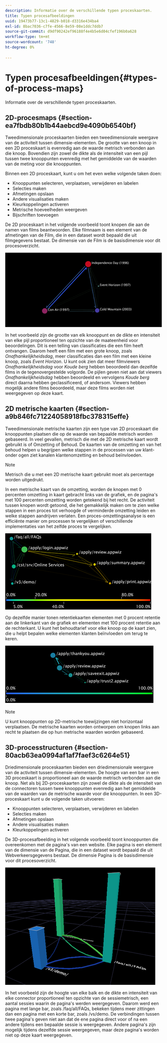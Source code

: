```yaml
---
description: Informatie over de verschillende typen proceskaarten.
title: Typen procesafbeeldingen
uuid: 19473b77-13c1-4829-b018-d3316e434ba4
exl-id: 8bac7036-c7fe-4566-8e59-08e1ddc7ddb7
source-git-commit: d9df90242ef96188f4e4b5e6d04cfef196b0a628
workflow-type: tm+mt
source-wordcount: '748'
ht-degree: 0%

---
```


# Typen procesafbeeldingen{#types-of-process-maps}

Informatie over de verschillende typen proceskaarten.

## 2D-procesmaps {#section-ea7fbdb80b1b44aebcd9e4090b6540bf}

Tweedimensionale proceskaarten bieden een tweedimensionale weergave van de activiteit tussen dimensie-elementen. De grootte van een knoop in een 2D proceskaart is evenredig aan de waarde metrisch verbonden aan die knoop. Bovendien zijn zowel de dikte als de intensiteit van een pijl tussen twee knooppunten evenredig met het gemiddelde van de waarden van de meting voor die knooppunten.

Binnen een 2D proceskaart, kunt u om het even welke volgende taken doen:

* Knooppunten selecteren, verplaatsen, verwijderen en labelen
* Selecties maken
* Afmetingen opslaan
* Andere visualisaties maken
* Kleurkoppelingen activeren
* Metrische hoeveelheden weergeven
* Bijschriften toevoegen

De 2D proceskaart in het volgende voorbeeld toont knopen die aan de namen van films beantwoorden. Elke filmnaam is een element van de afmetingen van de Film, die in een dataset wordt bepaald die uit filmgegevens bestaat. De dimensie van de Film is de basisdimensie voor dit procesoverzicht.

![](assets/vis_2DProcessMap_MovieNodes.png)

In het voorbeeld zijn de grootte van elk knooppunt en de dikte en intensiteit van elke pijl proportioneel ten opzichte van de maateenheid voor beoordelingen. Dit is een telling van classificaties die een film heeft ontvangen. Daarom heeft een film met een grote knoop, zoals *Onafhankelijkheidsdag*, meer classificaties dan een film met een kleine knoop, zoals *Event Horizon*. U kunt ook zien dat meer filmviewers *Onafhankelijkheidsdag* voor *Koude berg* hebben beoordeeld dan dezelfde films in de tegenovergestelde volgorde. De pijlen geven niet aan dat viewers *Onafhankelijkheidsdag* hebben beoordeeld en vervolgens *Koude berg* direct daarna hebben geclassificeerd, of andersom. Viewers hebben mogelijk andere films beoordeeld, maar deze films worden niet weergegeven op deze kaart.

## 2D metrische kaarten {#section-a9b846fc71224058918fbc378315effe}

Tweedimensionale metrische kaarten zijn een type van 2D proceskaart die knooppunten plaatsen die op de waarde van bepaalde metrisch worden gebaseerd. In veel gevallen, metrisch die met de 2D metrische kaart wordt gebruikt is of Omzetting of Behoud. De kaarten van de omzetting en van het behoud helpen u begrijpen welke stappen in de processen van uw klant-onder ogen ziet kanalen klantenomzetting en behoud beïnvloeden.

>[!NOTE]
>
>Metrisch die u met een 2D metrische kaart gebruikt moet als percentage worden uitgedrukt.

In een metrische kaart van de omzetting, worden de knopen met 0 percenten omzetting in kaart gebracht links van de grafiek, en de pagina&#39;s met 100 percenten omzetting worden getekend bij het recht. De activiteit tussen knopen wordt getoond, die het gemakkelijk maken om te zien welke stappen in een proces tot verhoogde of verminderde omzetting leiden en welke stappen aandrijven verlaten. Een proces-omzettingsanalyse is een efficiënte manier om processen te vergelijken of verschillende implementaties van het zelfde proces te vergelijken.

![](assets/vis_2DMetricMap_Conversion.png)

Op dezelfde manier tonen retentiekaarten elementen met 0 procent retentie aan de linkerkant van de grafiek en elementen met 100 procent retentie aan de rechterkant. U kunt het behoudtarief voor elke knoop op de kaart zien, die u helpt bepalen welke elementen klanten beïnvloeden om terug te keren.

![](assets/vis_2DMetricMap_Retention.png)

>[!NOTE]
>
>U kunt knooppunten op 2D-metrische toewijzingen niet horizontaal verplaatsen. De metrische kaarten worden ontworpen om knopen links aan recht te plaatsen die op hun metrische waarden worden gebaseerd.

## 3D-processtructuren {#section-80acb63ea0994af1af7faef3c6264e51}

Driedimensionale proceskaarten bieden een driedimensionale weergave van de activiteit tussen dimensie-elementen. De hoogte van een bar in een 3D proceskaart is proportioneel aan de waarde metrisch verbonden aan die knoop. Net als bij 2D-proceskaarten zijn zowel de dikte als de intensiteit van de connectoren tussen twee knooppunten evenredig aan het gemiddelde van de waarden van de metrische waarde voor die knooppunten. In een 3D-proceskaart kunt u de volgende taken uitvoeren:

* Knooppunten selecteren, verplaatsen, verwijderen en labelen
* Selecties maken
* Afmetingen opslaan
* Andere visualisaties maken
* Kleurkoppelingen activeren

De 3D-procesafbeelding in het volgende voorbeeld toont knooppunten die overeenkomen met de pagina&#39;s van een website. Elke pagina is een element van de dimensie van de Pagina, die in een dataset wordt bepaald die uit Webverkeersgegevens bestaat. De dimensie Pagina is de basisdimensie voor dit procesoverzicht.

![](assets/vis_3DProcessMap_PageNodes.png)

In het voorbeeld zijn de hoogte van elke balk en de dikte en intensiteit van elke connector proportioneel ten opzichte van de sessiemetrisch, een aantal sessies waarin de pagina&#39;s werden weergegeven. Daarom werd een pagina met lange bar, zoals /faq/all/FAQs, bekeken tijdens meer zittingen dan een pagina met een korte bar, zoals /vs/demo. De verbindingen tussen twee pagina&#39;s geven niet aan dat de ene pagina direct voor of na een andere tijdens een bepaalde sessie is weergegeven. Andere pagina&#39;s zijn mogelijk tijdens dezelfde sessie weergegeven, maar deze pagina&#39;s worden niet op deze kaart weergegeven.
